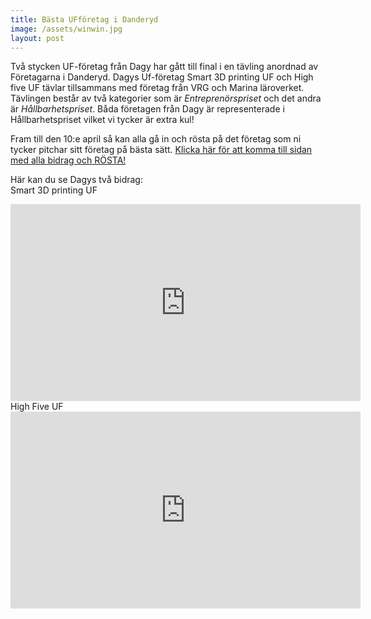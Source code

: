 ```yaml
---
title: Bästa UFföretag i Danderyd
image: /assets/winwin.jpg
layout: post
---
```

Två stycken UF-företag från Dagy har gått till final i en tävling anordnad av Företagarna i Danderyd.
Dagys Uf-företag Smart 3D printing UF och High five UF tävlar tillsammans med företag från VRG och Marina läroverket.
Tävlingen består av två kategorier som är <i>Entreprenörspriset</i> och det andra är <i>Hållbarhetspriset</i>.
Båda företagen från Dagy är representerade i Hållbarhetspriset vilket vi tycker är extra kul!<br>

Fram till den 10:e april så kan alla gå in och rösta på det företag som ni tycker pitchar sitt företag på bästa sätt.
<a href="https://www.foretagarna.se/nyheter/stockholms-lan/2019/april/rosta-fram-arets-basta-uf-foretag-i-danderyd/">Klicka här för att komma till sidan med alla bidrag och RÖSTA!</a><br>

Här kan du se Dagys två bidrag:<br>
Smart 3D printing UF<br>
<iframe width="560" height="315" src="https://www.youtube.com/embed/Vnowfj0-4JU" frameborder="0" allow="accelerometer; autoplay; encrypted-media; gyroscope; picture-in-picture" allowfullscreen></iframe>
<br>
High Five UF<br>
<iframe width="560" height="315" src="https://www.youtube.com/embed/girNV8xdnpE" frameborder="0" allow="accelerometer; autoplay; encrypted-media; gyroscope; picture-in-picture" allowfullscreen></iframe>
